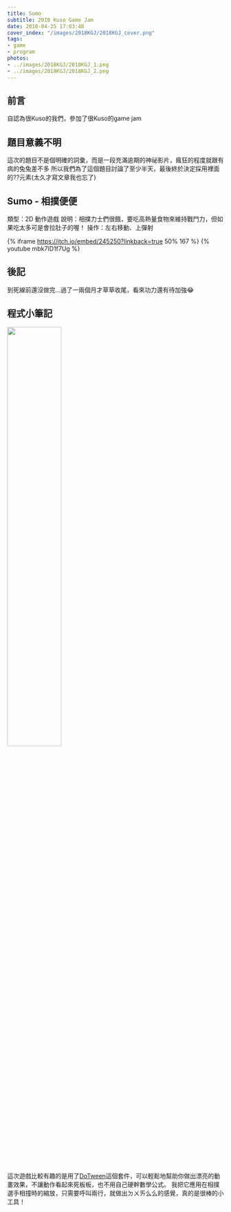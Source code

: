 ```yaml
---
title: Sumo
subtitle: 2018 Kuso Game Jam
date: 2018-04-25 17:03:48
cover_index: "/images/2018KGJ/2018KGJ_cover.png"
tags:
- game
- program
photos:
- ../images/2018KGJ/2018KGJ_1.png
- ../images/2018KGJ/2018KGJ_2.png
---
```

## 前言
自認為很Kuso的我們，參加了很Kuso的game jam

## 題目意義不明
這次的題目不是個明確的詞彙，而是一段充滿逾期的神祕影片，瘋狂的程度就跟有病的兔兔差不多
所以我們為了這個題目討論了至少半天，最後終於決定採用裡面的??元素(太久才寫文章我也忘了)

## Sumo - 相撲便便
類型：2D 動作遊戲
說明：相撲力士們很餓，要吃高熱量食物來維持戰鬥力，但如果吃太多可是會拉肚子的喔！
操作：左右移動、上彈射

{% iframe https://itch.io/embed/245250?linkback=true 50% 167 %}
{% youtube mbk7ID1f7Ug %}
</br>
## 後記
到死線前還沒做完...過了一兩個月才草草收尾，看來功力還有待加強😂

## 程式小筆記
<a href="https://github.com/aekly268/Sumo"><img src="https://gh-card.dev/repos/aekly268/Sumo.svg" width="50%"></a>

這次遊戲比較有趣的是用了[DoTween](http://dotween.demigiant.com/)這個套件，可以輕鬆地幫助你做出漂亮的動畫效果，不讓動作看起來死板板，也不用自己硬幹數學公式。
我把它應用在相撲選手相撞時的縮放，只需要呼叫兩行，就做出ㄉㄨㄞ么么的感覺，真的是很棒的小工具！
